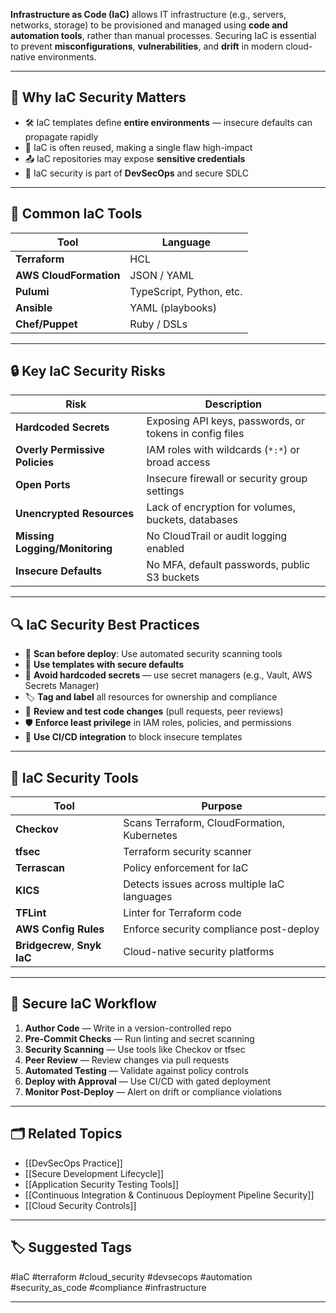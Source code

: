 **Infrastructure as Code (IaC)** allows IT infrastructure (e.g., servers, networks, storage) to be provisioned and managed using **code and automation tools**, rather than manual processes. Securing IaC is essential to prevent **misconfigurations**, **vulnerabilities**, and **drift** in modern cloud-native environments.

---

## 🎯 Why IaC Security Matters

- 🛠 IaC templates define **entire environments** — insecure defaults can propagate rapidly
- 🔁 IaC is often reused, making a single flaw high-impact
- 📤 IaC repositories may expose **sensitive credentials**
- 🚨 IaC security is part of **DevSecOps** and secure SDLC

---

## 🧱 Common IaC Tools

| Tool          | Language         |
|---------------|------------------|
| **Terraform** | HCL              |
| **AWS CloudFormation** | JSON / YAML |
| **Pulumi**    | TypeScript, Python, etc. |
| **Ansible**   | YAML (playbooks) |
| **Chef/Puppet** | Ruby / DSLs    |

---

## 🔒 Key IaC Security Risks

| Risk                        | Description |
|-----------------------------|-------------|
| **Hardcoded Secrets**        | Exposing API keys, passwords, or tokens in config files |
| **Overly Permissive Policies** | IAM roles with wildcards (`*:*`) or broad access |
| **Open Ports**              | Insecure firewall or security group settings |
| **Unencrypted Resources**   | Lack of encryption for volumes, buckets, databases |
| **Missing Logging/Monitoring** | No CloudTrail or audit logging enabled |
| **Insecure Defaults**       | No MFA, default passwords, public S3 buckets |

---

## 🔍 IaC Security Best Practices

- 🧪 **Scan before deploy**: Use automated security scanning tools
- 🧰 **Use templates with secure defaults**
- 🔐 **Avoid hardcoded secrets** — use secret managers (e.g., Vault, AWS Secrets Manager)
- 🏷 **Tag and label** all resources for ownership and compliance
- 🔁 **Review and test code changes** (pull requests, peer reviews)
- 🛡 **Enforce least privilege** in IAM roles, policies, and permissions
- 🔄 **Use CI/CD integration** to block insecure templates

---

## 🧰 IaC Security Tools

| Tool           | Purpose |
|----------------|---------|
| **Checkov**     | Scans Terraform, CloudFormation, Kubernetes |
| **tfsec**       | Terraform security scanner |
| **Terrascan**   | Policy enforcement for IaC |
| **KICS**        | Detects issues across multiple IaC languages |
| **TFLint**      | Linter for Terraform code |
| **AWS Config Rules** | Enforce security compliance post-deploy |
| **Bridgecrew**, **Snyk IaC** | Cloud-native security platforms |

---

## 🧠 Secure IaC Workflow

1. **Author Code** — Write in a version-controlled repo
2. **Pre-Commit Checks** — Run linting and secret scanning
3. **Security Scanning** — Use tools like Checkov or tfsec
4. **Peer Review** — Review changes via pull requests
5. **Automated Testing** — Validate against policy controls
6. **Deploy with Approval** — Use CI/CD with gated deployment
7. **Monitor Post-Deploy** — Alert on drift or compliance violations

---

## 🗂 Related Topics

- [[DevSecOps Practice]]
- [[Secure Development Lifecycle]]
- [[Application Security Testing Tools]]
- [[Continuous Integration & Continuous Deployment Pipeline Security]]
- [[Cloud Security Controls]]

---

## 🏷 Suggested Tags

#IaC #terraform #cloud_security #devsecops #automation #security_as_code #compliance #infrastructure

---
